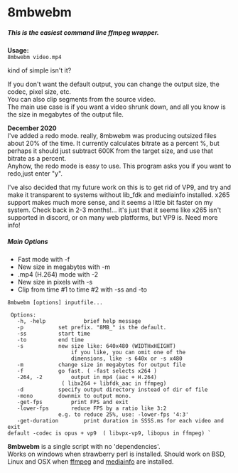 # 8mbwebm
##### This is the easiest command line ffmpeg wrapper.
**Usage:**    
`8mbwebm video.mp4`

kind of simple isn't it? 

If you don't want the default output, you can change the output size, the codec, pixel size, etc.    
You can also clip segments from the source video.    
The main use case is if you want a video shrunk down, and all you know is the size in megabytes of the output file.

**December 2020**    
I've added a redo mode.  really, 8mbwebm was producing outsized files about 20% of the time.  It currently calculates bitrate as a percent %, but perhaps it should just subtract 600K from the target size, and use that bitrate as a percent.    
Anyhow, the redo mode is easy to use.  This program asks you if you want to redo,just enter "y". 

I've also decided that my future work on this is to get rid of VP9, and try and make it transparent to systems without lib_fdk and mediainfo installed.   x265 support makes much more sense, and it seems a little bit faster on my system.   Check back in 2-3 months!... it's just that it seems like x265 isn't supported in discord, or on many web platforms, but VP9 is.  Need more info!

##### Main Options
 *  Fast mode with -f
 *  New size in megabytes with -m
 *  .mp4 (H.264) mode with -2
 *  New size in pixels with -s
 *   Clip from time #1 to time #2 with -ss and -to
    

    8mbwebm [options] inputfile...

     Options:
       -h, -help            brief help message
       -p			set prefix. "8MB_" is the default.
       -ss 			start time
       -to 			end time
       -s			new size like: 640x480 (WIDTHxHEIGHT)
        			    if you like, you can omit one of the 
        			    dimensions, like -s 640x or -s x480 
       -m 			change size in megabytes for output file
       -f 			go fast. ( -fast selects x264 )
       -264, -2 		output in mp4 (aac + H.264) 
      			     ( libx264 + libfdk_aac in ffmpeg) 
       -d 			specify output directory instead of dir of file
       -mono		downmix to output mono.
       -get-fps 		print FPS and exit
       -lower-fps 		reduce FPS by a ratio like 3:2
         			e.g. to reduce 25%, use: -lower-fps '4:3' 
       -get-duration        print duration in SSSS.ms for each video and exit
    default -codec is opus + vp9  ( libvpx-vp9, libopus in ffmpeg) `

**8mbwebm** is a single script with no 'dependencies'.  
Works on windows when strawberry perl is installed.
Should work on BSD, Linux and OSX when [ffmpeg](https://repology.org/project/ffmpeg/versions) and [mediainfo](https://repology.org/project/mediainfo/versions) are installed.
